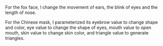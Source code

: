 For the fox face, I change the movement of ears, the blink of eyes and the length of nose.

For the Chinese mask, I parameterized its eyebrow value to change shape and color, eye value to change the shape of eyes, mouth value to open mouth, skin value to change skin color, and triangle value to generate triangles.
